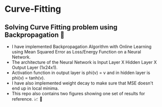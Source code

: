 # Curve-Fitting
## Solving Curve Fitting problem using Backpropagation 📜
- I have implemented Backpropagation Algorithm with Online Learning using Mean Squared Error as Loss/Energy Function on a Neural Network.
- The architecture of the Neural Network is Input Layer X Hidden Layer X Output Layer (1x24x1).  
- Activation function in output layer is phi(v) = v and in hidden layer is phi(v) = tanh(v).
- I have also implemented weight decay to make sure that MSE doesn't end up in local minima. 
- This repo also contains two figures showing one set of results for reference. 📈 👀
